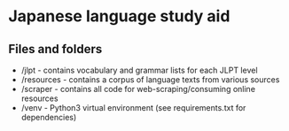 # Japanese language study aid

## Files and folders
- /jlpt - contains vocabulary and grammar lists for each JLPT level
- /resources - contains a corpus of language texts from various sources
- /scraper - contains all code for web-scraping/consuming online resources
- /venv - Python3 virtual environment (see requirements.txt for dependencies)